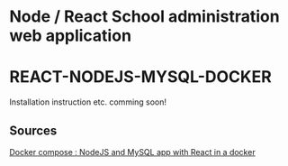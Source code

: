 # Node / React School administration web application




# REACT-NODEJS-MYSQL-DOCKER 

Installation instruction etc. comming soon!

Sources
---------

[Docker compose : NodeJS and MySQL app with React in a docker](http://www.bogotobogo.com/DevOps/Docker/Docker-React-Node-MySQL-App.php) 